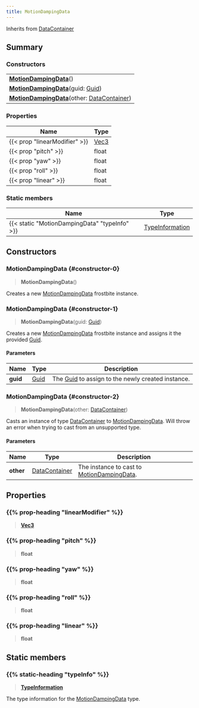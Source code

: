 ```yaml
---
title: MotionDampingData
---
```


Inherits from [DataContainer](/vext/ref/shared/type/datacontainer)

## Summary

### Constructors

|  |
| --- |
| **[MotionDampingData](#constructor-0)**() |
| **[MotionDampingData](#constructor-1)**(guid: [Guid](/vext/ref/shared/type/guid)) |
| **[MotionDampingData](#constructor-2)**(other: [DataContainer](/vext/ref/shared/type/datacontainer)) |

### Properties

| Name | Type |
| ---- | ---- |
| {{< prop "linearModifier" >}} | [Vec3](/vext/ref/shared/type/vec3) |
| {{< prop "pitch" >}} | float |
| {{< prop "yaw" >}} | float |
| {{< prop "roll" >}} | float |
| {{< prop "linear" >}} | float |

### Static members

| Name | Type |
| ---- | ---- |
| {{< static "MotionDampingData" "typeInfo" >}} | [TypeInformation](/vext/ref/shared/type/typeinformation) |

## Constructors

### MotionDampingData {#constructor-0}

> **MotionDampingData**()

Creates a new [MotionDampingData](/vext/ref/fb/motiondampingdata) frostbite instance.

### MotionDampingData {#constructor-1}

> **MotionDampingData**(guid: [Guid](/vext/ref/shared/type/guid))

Creates a new [MotionDampingData](/vext/ref/fb/motiondampingdata) frostbite instance and assigns it the provided [Guid](/vext/ref/shared/type/guid).

#### Parameters

| Name | Type | Description |
| ---- | ---- | ----------- |
| **guid** | [Guid](/vext/ref/shared/type/guid) | The [Guid](/vext/ref/shared/type/guid) to assign to the newly created instance. |

### MotionDampingData {#constructor-2}

> **MotionDampingData**(other: [DataContainer](/vext/ref/shared/type/datacontainer))

Casts an instance of type [DataContainer](/vext/ref/shared/type/datacontainer) to [MotionDampingData](/vext/ref/fb/motiondampingdata). Will throw an error when trying to cast from an unsupported type.

#### Parameters

| Name | Type | Description |
| ---- | ---- | ----------- |
| **other** | [DataContainer](/vext/ref/shared/type/datacontainer) | The instance to cast to [MotionDampingData](/vext/ref/fb/motiondampingdata). |

## Properties

### {{% prop-heading "linearModifier" %}}

> **[Vec3](/vext/ref/shared/type/vec3)**

### {{% prop-heading "pitch" %}}

> **float**

### {{% prop-heading "yaw" %}}

> **float**

### {{% prop-heading "roll" %}}

> **float**

### {{% prop-heading "linear" %}}

> **float**

## Static members

### {{% static-heading "typeInfo" %}}

> **[TypeInformation](/vext/ref/shared/type/typeinformation)**

The type information for the [MotionDampingData](/vext/ref/fb/motiondampingdata) type.

